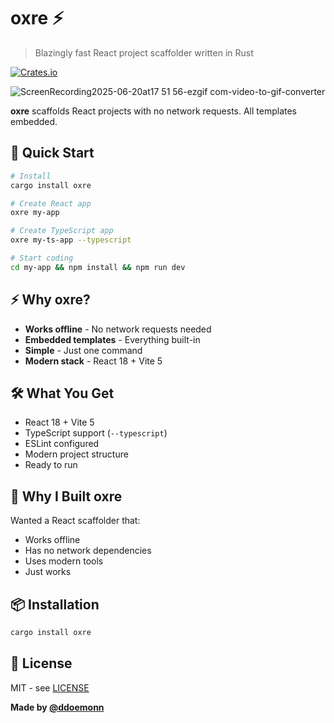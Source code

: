 # oxre ⚡

> Blazingly fast React project scaffolder written in Rust

[![Crates.io](https://img.shields.io/crates/v/oxre)](https://crates.io/crates/oxre)

![ScreenRecording2025-06-20at17 51 56-ezgif com-video-to-gif-converter](https://github.com/user-attachments/assets/a3600787-0bbd-48e3-b344-2c00ae5b0f66)

**oxre** scaffolds React projects with no network requests. All templates embedded.

## 🚀 Quick Start

```bash
# Install
cargo install oxre

# Create React app
oxre my-app

# Create TypeScript app  
oxre my-ts-app --typescript

# Start coding
cd my-app && npm install && npm run dev
```

## ⚡ Why oxre?

- **Works offline** - No network requests needed
- **Embedded templates** - Everything built-in
- **Simple** - Just one command
- **Modern stack** - React 18 + Vite 5

## 🛠️ What You Get

- React 18 + Vite 5
- TypeScript support (`--typescript`)
- ESLint configured
- Modern project structure
- Ready to run

## 🤔 Why I Built oxre

Wanted a React scaffolder that:

- Works offline
- Has no network dependencies
- Uses modern tools
- Just works

## 📦 Installation

```bash
cargo install oxre
```

## 📄 License

MIT - see [LICENSE](LICENSE)

**Made by [@ddoemonn](https://github.com/ddoemonn)**
